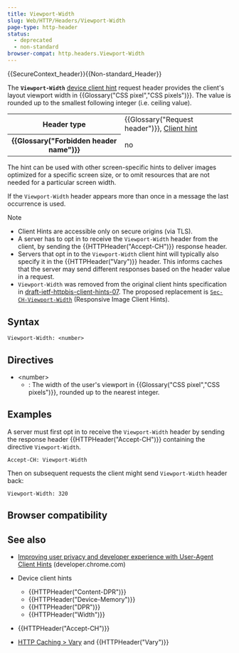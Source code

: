 ```yaml
---
title: Viewport-Width
slug: Web/HTTP/Headers/Viewport-Width
page-type: http-header
status:
  - deprecated
  - non-standard
browser-compat: http.headers.Viewport-Width
---
```


{{SecureContext_header}}{{Non-standard_Header}}

The **`Viewport-Width`** [device client hint](/Web/HTTP/Client_hints) request header provides the client's layout viewport width in {{Glossary("CSS pixel","CSS pixels")}}. The value is rounded up to the smallest following integer (i.e. ceiling value).

<table class="properties">
  <tbody>
    <tr>
      <th scope="row">Header type</th>
      <td>
        {{Glossary("Request header")}},
        <a href="/Web/HTTP/Client_hints">Client hint</a>
      </td>
    </tr>
    <tr>
      <th scope="row">{{Glossary("Forbidden header name")}}</th>
      <td>no</td>
    </tr>
  </tbody>
</table>

The hint can be used with other screen-specific hints to deliver images optimized for a specific screen size, or to omit resources that are not needed for a particular screen width.

If the `Viewport-Width` header appears more than once in a message the last occurrence is used.

> [!NOTE]
>
> - Client Hints are accessible only on secure origins (via TLS).
> - A server has to opt in to receive the `Viewport-Width` header from the client, by sending the {{HTTPHeader("Accept-CH")}} response header.
> - Servers that opt in to the `Viewport-Width` client hint will typically also specify it in the {{HTTPHeader("Vary")}} header. This informs caches that the server may send different responses based on the header value in a request.
> - `Viewport-Width` was removed from the original client hints specification in [draft-ietf-httpbis-client-hints-07](https://datatracker.ietf.org/doc/html/draft-ietf-httpbis-client-hints-07). The proposed replacement is [`Sec-CH-Viewport-Width`](https://wicg.github.io/responsive-image-client-hints/#sec-ch-viewport-width) (Responsive Image Client Hints).

## Syntax

```http
Viewport-Width: <number>
```

## Directives

- \<number>
  - : The width of the user's viewport in {{Glossary("CSS pixel","CSS pixels")}}, rounded up to the nearest integer.

## Examples

A server must first opt in to receive the `Viewport-Width` header by sending the response header {{HTTPHeader("Accept-CH")}} containing the directive `Viewport-Width`.

```http
Accept-CH: Viewport-Width
```

Then on subsequent requests the client might send `Viewport-Width` header back:

```http
Viewport-Width: 320
```

## Browser compatibility



## See also

- [Improving user privacy and developer experience with User-Agent Client Hints](https://developer.chrome.com/docs/privacy-security/user-agent-client-hints) (developer.chrome.com)
- Device client hints

  - {{HTTPHeader("Content-DPR")}}
  - {{HTTPHeader("Device-Memory")}}
  - {{HTTPHeader("DPR")}}
  - {{HTTPHeader("Width")}}

- {{HTTPHeader("Accept-CH")}}
- [HTTP Caching > Vary](/Web/HTTP/Caching#vary) and {{HTTPHeader("Vary")}}
